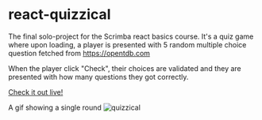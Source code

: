 # react-quizzical
The final solo-project for the Scrimba react basics course. It's a quiz game where upon loading, 
a player is presented with 5 random multiple choice question fetched from https://opentdb.com

When the player click "Check", their choices are validated and they are presented with how many questions they got correctly.

[Check it out live!](https://karimelsayad247.github.io/react-quizzical/)

A gif showing a single round
![quizzical](https://user-images.githubusercontent.com/43252094/176175161-2906af87-6b72-4500-bdf0-34ca79e5e013.gif)
